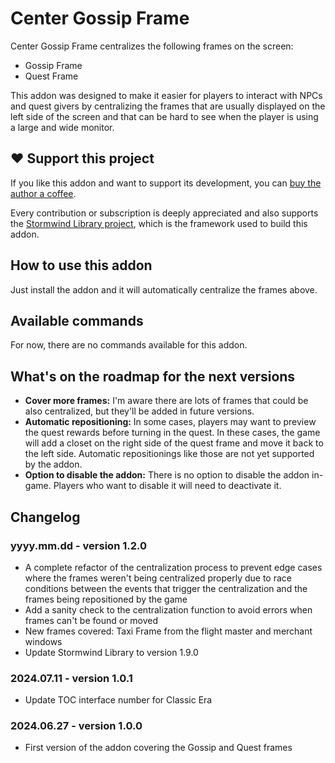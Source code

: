# Center Gossip Frame

Center Gossip Frame centralizes the following frames on the screen:

* Gossip Frame
* Quest Frame

This addon was designed to make it easier for players to interact with NPCs
and quest givers by centralizing the frames that are usually displayed on the
left side of the screen and that can be hard to see when the player is using
a large and wide monitor.

## ❤️ Support this project

If you like this addon and want to support its development, you can
[buy the author a coffee](https://github.com/sponsors/adrianocastro189).

Every contribution or subscription is deeply appreciated and also supports
the [Stormwind Library project](https://github.com/adrianocastro189/stormwind-library),
which is the framework used to build this addon.

## How to use this addon

Just install the addon and it will automatically centralize the frames above.

## Available commands

For now, there are no commands available for this addon.

## What's on the roadmap for the next versions

* **Cover more frames:** I'm aware there are lots of frames that could be also
  centralized, but they'll be added in future versions.
* **Automatic repositioning:** In some cases, players may want to preview the
  quest rewards before turning in the quest. In these cases, the game will add
  a closet on the right side of the quest frame and move it back to the left
  side. Automatic repositionings like those are not yet supported by the addon.
* **Option to disable the addon:** There is no option to disable the addon
  in-game. Players who want to disable it will need to deactivate it.

## Changelog

### yyyy.mm.dd - version 1.2.0

* A complete refactor of the centralization process to prevent edge cases 
  where the frames weren't being centralized properly due to race conditions 
  between the events that trigger the centralization and the frames being 
  repositioned by the game
* Add a sanity check to the centralization function to avoid errors when frames
  can't be found or moved
* New frames covered: Taxi Frame from the flight master and merchant windows
* Update Stormwind Library to version 1.9.0

### 2024.07.11 - version 1.0.1

* Update TOC interface number for Classic Era

### 2024.06.27 - version 1.0.0

* First version of the addon covering the Gossip and Quest frames